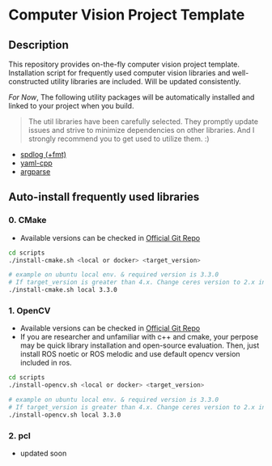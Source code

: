 # Computer Vision Project Template

## Description

 This repository provides on-the-fly computer vision project template. Installation script for frequently used computer vision libraries and well-constructed utility libraries are included. Will be updated consistently.

*For Now*, The following utility packages will be automatically installed and linked to your project when you build.

> The util libraries have been carefully selected. They promptly update issues and strive to minimize dependencies on other libraries. And I strongly recommend you to get used to utilize them. :)

- [spdlog (+fmt)](https://github.com/gabime/spdlog)
- [yaml-cpp](https://github.com/jbeder/yaml-cpp)
- [argparse](https://github.com/p-ranav/argparse)

## Auto-install frequently used libraries

### 0. CMake

- Available versions can be checked in [Official Git Repo](https://github.com/Kitware/CMake)

```bash
cd scripts
./install-cmake.sh <local or docker> <target_version>

# example on ubuntu local env. & required version is 3.3.0
# If target_version is greater than 4.x. Change ceres version to 2.x in bash script.
./install-cmake.sh local 3.3.0

```

### 1. OpenCV

- Available versions can be checked in [Official Git Repo](https://github.com/opencv/opencv)
- If you are researcher and unfamiliar with c++ and cmake, your perpose may be quick library installation and open-source evaluation. Then, just install ROS noetic or ROS melodic and use default opencv version included in ros.

```bash
cd scripts
./install-opencv.sh <local or docker> <target_version>

# example on ubuntu local env. & required version is 3.3.0
# If target_version is greater than 4.x. Change ceres version to 2.x in bash script.
./install-opencv.sh local 3.3.0

```

### 2. pcl

- updated soon
